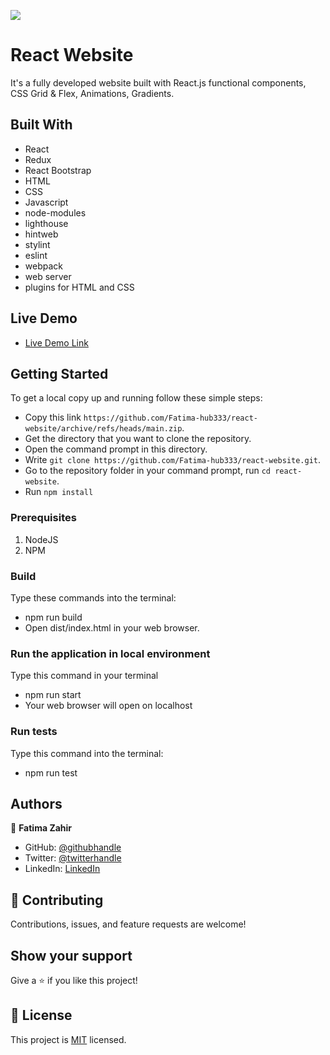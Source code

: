 ![](https://img.shields.io/badge/ReactWebsite-blueviolet)

# React Website
It's a fully developed website built with React.js functional components, CSS Grid & Flex, Animations, Gradients.

## Built With

- React
- Redux
- React Bootstrap
- HTML
- CSS
- Javascript
- node-modules
- lighthouse
- hintweb
- stylint
- eslint
- webpack
- web server
- plugins for HTML and CSS

## Live Demo

- [Live Demo Link](https://react-website-azure.vercel.app/)

## Getting Started

To get a local copy up and running follow these simple steps:

- Copy this link `https://github.com/Fatima-hub333/react-website/archive/refs/heads/main.zip`.
- Get the directory that you want to clone the repository.
- Open the command prompt in this directory.
- Write `git clone https://github.com/Fatima-hub333/react-website.git`.
- Go to the repository folder in your command prompt, run `cd react-website`.
- Run `npm install`

### Prerequisites

1. NodeJS
2. NPM

### Build

Type these commands into the terminal:

- npm run build
- Open dist/index.html in your web browser.

### Run the application in local environment

Type this command in your terminal

- npm run start
- Your web browser will open on localhost

### Run tests

Type this command into the terminal:

- npm run test

## Authors

👤 **Fatima Zahir**

- GitHub: [@githubhandle](https://github.com/Fatima-hub333)
- Twitter: [@twitterhandle](https://twitter.com/Fatima_developr)
- LinkedIn: [LinkedIn](https://www.linkedin.com/in/fatimaa-zahir/)


## 🤝 Contributing

Contributions, issues, and feature requests are welcome!

## Show your support

Give a ⭐️ if you like this project!

## 📝 License

This project is [MIT](./License) licensed.
